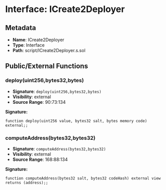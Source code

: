 # Interface: ICreate2Deployer

## Metadata

- **Name**: ICreate2Deployer
- **Type**: Interface
- **Path**: script/ICreate2Deployer.s.sol

## Public/External Functions

### deploy(uint256,bytes32,bytes)

- **Signature**: `deploy(uint256,bytes32,bytes)`
- **Visibility**: external
- **Source Range**: 90:73:134

**Signature:**
```solidity
function deploy(uint256 value, bytes32 salt, bytes memory code) external;;
```

### computeAddress(bytes32,bytes32)

- **Signature**: `computeAddress(bytes32,bytes32)`
- **Visibility**: external
- **Source Range**: 168:88:134

**Signature:**
```solidity
function computeAddress(bytes32 salt, bytes32 codeHash) external view returns (address);;
```

